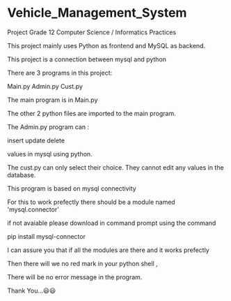 # Vehicle_Management_System
Project Grade 12 Computer Science / Informatics Practices


This project mainly uses Python as frontend and MySQL as backend.


This project is a connection between mysql and python


There are 3 programs in this project:

Main.py 
Admin.py
Cust.py

The main program is in Main.py

The other 2 python files are imported to the main program.

The Admin.py program can :

insert
update
delete 

values in mysql using python.

The cust.py can only select their choice.
They cannot edit any values in the database.

This program is based on mysql connectivity

For this to work prefectly there should be a module named  'mysql.connector'

if not avaiable
please download in command prompt using the command 


pip install mysql-connector


I can assure you that if all the modules are there and it works prefectly 

Then there will we no red mark in your python shell ,

There will be no error message in the program.


Thank You...😃😃
